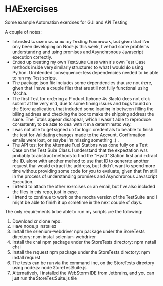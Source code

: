 # HAExercises
Some example Automation exercises for GUI and API Testing

A couple of notes:

- Intended to use mocha as my Testing Framework, but given that I've only been developing on Node.js this week,
  I've had some problems understanding and using promises and Asynchronous Javascript execution correctly.
- Ended up creating my own TestSuite Class with it's own Test Case methods inside very similarly structured to what I
  would do using Python. Unintended consequence: less dependencies needed to be able to run my Test scripts.
- The package.json file includes some dependencies that are not there, given that I have a couple files that are still
  not fully functional using Mocha.
- The first Test for ordering a Product (Iphone 4s Black) does not click submit at the very end, due to some timing
  issues and bugs found on the Store application, that included some loading in between filling the billing address
  and checking the box to make the shipping address the same. The Totals appear disappear, which I wasn't able to
  reproduce consistently to be able to deal with it in a deterministic way.
- I was not able to get signed up for login credentials to be able to finish the test for Validating changes made to the
  Account. Confirmation emails were lost, or maybe I'm missing something :( .
- The API test for the Alternate Fuel Stations was done fully on a Test Case on the Test Suite Class. I understand that
  the expectation was probably to abstract methods to find the "Hyatt" Station first and extract the ID, along with
  another method to use that ID to generate another request that would extract the address, but I didn't want to spend
  more time without providing some code for you to evaluate, given that I'm still in the process of understanding
  promises and Asynchronous Javascript Execution.
- I intend to attach the other exercises on an email, but I've also included the files in this repo, just in case.
- I intend to continue to work on the mocha version of the TestSuite, and I might be able to finish it up sometime in
  the next couple of days.


The only requirements to be able to run my scripts are the following:
1. Download or clone repo.
2. Have node.js installed
3. Install the selenium-webdriver npm package under the StoreTests directory: npm install selenium-webdriver
4. Install the chai npm package under the StoreTests directory: npm install chai
5. Install the request npm package under the StoreTests directory: npm install request
6. The tests can be run via the command line, on the StoreTests directory using node.js: node StoreTestSuite.js
7. Alternatively, I installed the WebStorm IDE from Jetbrains, and you can just run the StoreTestSuite.js file
